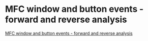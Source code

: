 # MFC window and button events - forward and reverse analysis
[MFC window and button events - forward and reverse analysis](https://aiwithcloud.com/2022/09/19/mfc_window_and_button_events___forward_and_reverse_analysis/)